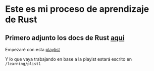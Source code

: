# Este es mi proceso de aprendizaje de Rust

## Primero adjunto los docs de Rust [aqui](https://doc.rust-lang.org/stable/book/ "Rust's docs")

Empezaré con esta [playlist](https://www.youtube.com/watch?v=5AdczJB92Os&list=PLAMfQH2NKM_tyKzBV1iJf5L8j7oJl6KHl "Youtube playlist")

Y lo que vaya trabajando en base a la playist estará escrito en `/learning/plist1`
